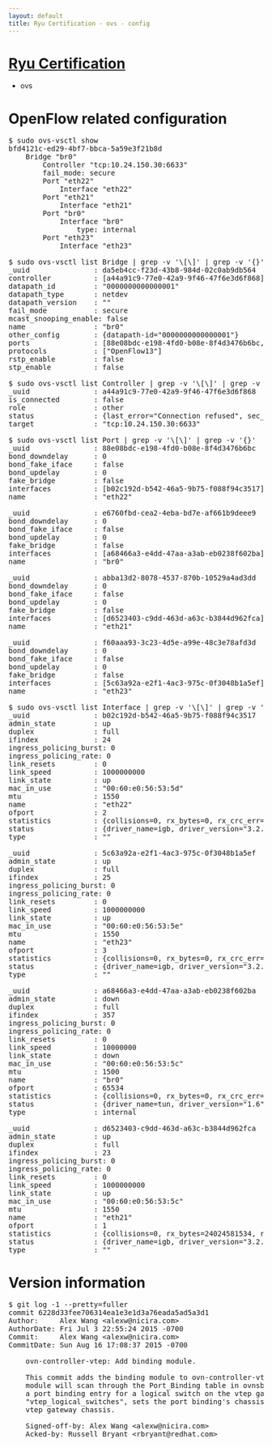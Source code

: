 ```yaml
---
layout: default
title: Ryu Certification - ovs - config
---
```

# [Ryu Certification](http://osrg.github.io/ryu/certification.html)
* ovs 

# OpenFlow related configuration
<pre>
$ sudo ovs-vsctl show
bfd4121c-ed29-4bf7-bbca-5a59e3f21b8d
    Bridge "br0"
        Controller "tcp:10.24.150.30:6633"
        fail_mode: secure
        Port "eth22"
            Interface "eth22"
        Port "eth21"
            Interface "eth21"
        Port "br0"
            Interface "br0"
                type: internal
        Port "eth23"
            Interface "eth23"

$ sudo ovs-vsctl list Bridge | grep -v '\[\]' | grep -v '{}'
_uuid               : da5eb4cc-f23d-43b8-984d-02c0ab9db564
controller          : [a44a91c9-77e0-42a9-9f46-47f6e3d6f868]
datapath_id         : "0000000000000001"
datapath_type       : netdev
datapath_version    : "<built-in>"
fail_mode           : secure
mcast_snooping_enable: false
name                : "br0"
other_config        : {datapath-id="0000000000000001"}
ports               : [88e08bdc-e198-4fd0-b08e-8f4d3476b6bc, abba13d2-8078-4537-870b-10529a4ad3dd, e6760fbd-cea2-4eba-bd7e-af661b9deee9, f60aaa93-3c23-4d5e-a99e-48c3e78afd3d]
protocols           : ["OpenFlow13"]
rstp_enable         : false
stp_enable          : false

$ sudo ovs-vsctl list Controller | grep -v '\[\]' | grep -v '{}'
_uuid               : a44a91c9-77e0-42a9-9f46-47f6e3d6f868
is_connected        : false
role                : other
status              : {last_error="Connection refused", sec_since_disconnect="2", state=BACKOFF}
target              : "tcp:10.24.150.30:6633"

$ sudo ovs-vsctl list Port | grep -v '\[\]' | grep -v '{}'
_uuid               : 88e08bdc-e198-4fd0-b08e-8f4d3476b6bc
bond_downdelay      : 0
bond_fake_iface     : false
bond_updelay        : 0
fake_bridge         : false
interfaces          : [b02c192d-b542-46a5-9b75-f088f94c3517]
name                : "eth22"

_uuid               : e6760fbd-cea2-4eba-bd7e-af661b9deee9
bond_downdelay      : 0
bond_fake_iface     : false
bond_updelay        : 0
fake_bridge         : false
interfaces          : [a68466a3-e4dd-47aa-a3ab-eb0238f602ba]
name                : "br0"

_uuid               : abba13d2-8078-4537-870b-10529a4ad3dd
bond_downdelay      : 0
bond_fake_iface     : false
bond_updelay        : 0
fake_bridge         : false
interfaces          : [d6523403-c9dd-463d-a63c-b3844d962fca]
name                : "eth21"

_uuid               : f60aaa93-3c23-4d5e-a99e-48c3e78afd3d
bond_downdelay      : 0
bond_fake_iface     : false
bond_updelay        : 0
fake_bridge         : false
interfaces          : [5c63a92a-e2f1-4ac3-975c-0f3048b1a5ef]
name                : "eth23"

$ sudo ovs-vsctl list Interface | grep -v '\[\]' | grep -v '{}'
_uuid               : b02c192d-b542-46a5-9b75-f088f94c3517
admin_state         : up
duplex              : full
ifindex             : 24
ingress_policing_burst: 0
ingress_policing_rate: 0
link_resets         : 0
link_speed          : 1000000000
link_state          : up
mac_in_use          : "00:60:e0:56:53:5d"
mtu                 : 1550
name                : "eth22"
ofport              : 2
statistics          : {collisions=0, rx_bytes=0, rx_crc_err=0, rx_dropped=0, rx_errors=0, rx_frame_err=0, rx_over_err=0, rx_packets=0, tx_bytes=18089315792, tx_dropped=0, tx_errors=0, tx_packets=12064077}
status              : {driver_name=igb, driver_version="3.2.10-k", firmware_version="2.10-9"}
type                : ""

_uuid               : 5c63a92a-e2f1-4ac3-975c-0f3048b1a5ef
admin_state         : up
duplex              : full
ifindex             : 25
ingress_policing_burst: 0
ingress_policing_rate: 0
link_resets         : 0
link_speed          : 1000000000
link_state          : up
mac_in_use          : "00:60:e0:56:53:5e"
mtu                 : 1550
name                : "eth23"
ofport              : 3
statistics          : {collisions=0, rx_bytes=0, rx_crc_err=0, rx_dropped=0, rx_errors=0, rx_frame_err=0, rx_over_err=0, rx_packets=0, tx_bytes=1176922500, tx_dropped=0, tx_errors=0, tx_packets=784615}
status              : {driver_name=igb, driver_version="3.2.10-k", firmware_version="2.10-9"}
type                : ""

_uuid               : a68466a3-e4dd-47aa-a3ab-eb0238f602ba
admin_state         : down
duplex              : full
ifindex             : 357
ingress_policing_burst: 0
ingress_policing_rate: 0
link_resets         : 0
link_speed          : 10000000
link_state          : down
mac_in_use          : "00:60:e0:56:53:5c"
mtu                 : 1500
name                : "br0"
ofport              : 65534
statistics          : {collisions=0, rx_bytes=0, rx_crc_err=0, rx_dropped=0, rx_errors=0, rx_frame_err=0, rx_over_err=0, rx_packets=0, tx_bytes=0, tx_dropped=0, tx_errors=0, tx_packets=0}
status              : {driver_name=tun, driver_version="1.6", firmware_version="N/A"}
type                : internal

_uuid               : d6523403-c9dd-463d-a63c-b3844d962fca
admin_state         : up
duplex              : full
ifindex             : 23
ingress_policing_burst: 0
ingress_policing_rate: 0
link_resets         : 0
link_speed          : 1000000000
link_state          : up
mac_in_use          : "00:60:e0:56:53:5c"
mtu                 : 1550
name                : "eth21"
ofport              : 1
statistics          : {collisions=0, rx_bytes=24024581534, rx_crc_err=0, rx_dropped=0, rx_errors=0, rx_frame_err=0, rx_over_err=0, rx_packets=16026376, tx_bytes=0, tx_dropped=0, tx_errors=0, tx_packets=0}
status              : {driver_name=igb, driver_version="3.2.10-k", firmware_version="2.10-9"}
type                : ""
</pre>

# Version information
<pre>
$ git log -1 --pretty=fuller
commit 6228d33fee706314ea1e3e1d3a76eada5ad5a3d1
Author:     Alex Wang &lt;alexw@nicira.com&gt;
AuthorDate: Fri Jul 3 22:55:24 2015 -0700
Commit:     Alex Wang &lt;alexw@nicira.com&gt;
CommitDate: Sun Aug 16 17:08:37 2015 -0700

    ovn-controller-vtep: Add binding module.
    
    This commit adds the binding module to ovn-controller-vtep.  The
    module will scan through the Port_Binding table in ovnsb.  If there is
    a port binding entry for a logical switch on the vtep gateway chassis's
    &quot;vtep_logical_switches&quot;, sets the port binding's chassis column to the
    vtep gateway chassis.
    
    Signed-off-by: Alex Wang &lt;alexw@nicira.com&gt;
    Acked-by: Russell Bryant &lt;rbryant@redhat.com&gt;
</pre>
